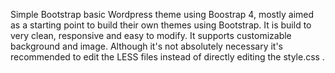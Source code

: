 Simple Bootstrap basic Wordpress theme using Boostrap 4, mostly aimed as a starting point to build their own themes using Bootstrap.
It is build to very clean, responsive and easy to modify. It supports customizable background and image.
Although it's not absolutely necessary it's recommended to edit the LESS files instead of directly editing the style.css . 
